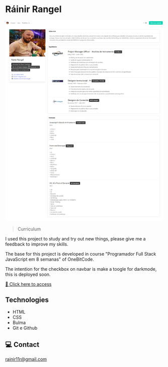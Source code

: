 # Ráinir Rangel

![preview](./.github/preview.png)

> Curriculum

I used this project to study and try out new things, please give me a feedback to improve my skills.

The base for this project is developed in course "Programador Full Stack JavaScript em 8 semanas" of OneBitCode.

The intention for the checkbox on navbar is make a toogle for darkmode, this is deployed soon.

[🔗 Click here to access](https://rainiryoshi.github.io/rainir-rangel-curriculum/)


## Technologies

- HTML
- CSS
- Bulma
- Git e Github

## 💻 Contact

rainir11r@gmail.com